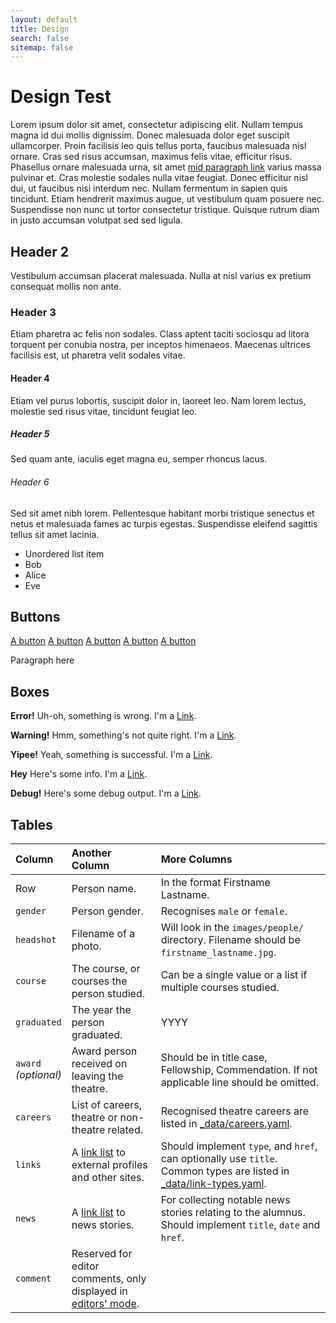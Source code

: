 ```yaml
---
layout: default
title: Design
search: false
sitemap: false
---
```


<div class="wrapper" markdown="1">

# Design Test

Lorem ipsum dolor sit amet, consectetur adipiscing elit. Nullam tempus magna id dui mollis dignissim. Donec malesuada dolor eget suscipit ullamcorper. Proin facilisis leo quis tellus porta, faucibus malesuada nisl ornare. Cras sed risus accumsan, maximus felis vitae, efficitur risus. Phasellus ornare malesuada urna, sit amet <a data-proofer-ignore href="">mid paragraph link</a> varius massa pulvinar et. Cras molestie sodales nulla vitae feugiat. Donec efficitur nisl dui, ut faucibus nisi interdum nec. Nullam fermentum in sapien quis tincidunt. Etiam hendrerit maximus augue, ut vestibulum quam posuere nec. Suspendisse non nunc ut tortor consectetur tristique. Quisque rutrum diam in justo accumsan volutpat sed sed ligula.

## Header 2

Vestibulum accumsan placerat malesuada. Nulla at nisl varius ex pretium consequat mollis non ante.

### Header 3

Etiam pharetra ac felis non sodales. Class aptent taciti sociosqu ad litora torquent per conubia nostra, per inceptos himenaeos. Maecenas ultrices facilisis est, ut pharetra velit sodales vitae.

#### Header 4

Etiam vel purus lobortis, suscipit dolor in, laoreet leo. Nam lorem lectus, molestie sed risus vitae, tincidunt feugiat leo.

##### Header 5

Sed quam ante, iaculis eget magna eu, semper rhoncus lacus.

###### Header 6

Sed sit amet nibh lorem. Pellentesque habitant morbi tristique senectus et netus et malesuada fames ac turpis egestas. Suspendisse eleifend sagittis tellus sit amet lacinia.

  - Unordered list item
  - Bob
  - Alice
  - Eve

</div>

<div class="wrapper" markdown="1">

## Buttons

<a href="#0" data-proofer-ignore class="button">A button</a>
<a href="#0" data-proofer-ignore class="button button-search">A button</a>
<a href="#0" data-proofer-ignore class="button button-improve">A button</a>
<a href="#0" data-proofer-ignore class="button button-delete">A button</a>
<a href="#0" data-proofer-ignore class="button button-complete">A button</a>

<p>Paragraph here</p>

</div>

<div class="wrapper" markdown="1">

## Boxes

  <div class="box-error">
    <i class="fa fa-ban"></i>
    <p><strong>Error!</strong> Uh-oh, something is wrong. I'm a <a data-proofer-ignore href="">Link</a>.</p>
  </div>
  <div class="box-warning">
    <i class="fa fa-exclamation-triangle"></i>
    <p><strong>Warning!</strong> Hmm, something's not quite right. I'm a <a data-proofer-ignore href="">Link</a>.</p>
  </div>
  <div class="box-success">
    <i class="ion-checkmark"></i>
    <p><strong>Yipee!</strong> Yeah, something is successful. I'm a <a data-proofer-ignore href="">Link</a>.</p>
  </div>
  <div class="box-info">
    <i class="fa fa-info-circle"></i>
    <p><strong>Hey</strong> Here's some info. I'm a <a data-proofer-ignore href="">Link</a>.</p>
  </div>
  <div class="box-debug">
    <i class="ion-bug"></i>
    <p><strong>Debug!</strong> Here's some debug output. I'm a <a data-proofer-ignore href="">Link</a>.</p>
  </div>


</div>

<div class="wrapper" markdown="1">

## Tables

| Column | Another Column | More Columns |
|:-|:-|:-|
| Row | Person name. | In the format Firstname Lastname. |
| `gender` | Person gender. | Recognises `male` or `female`. |
| `headshot` | Filename of a photo. | Will look in the `images/people/` directory. Filename should be `firstname_lastname.jpg`. |
| `course` | The course, or courses the person studied. | Can be a single value or a list if multiple courses studied. |
| `graduated` | The year the person graduated. | YYYY |
| `award`<br />*(optional)* | Award person received on leaving the theatre. | Should be in title case, Fellowship, Commendation. If not applicable line should be omitted. |
| `careers` | List of careers, theatre or non-theatre related. | Recognised theatre careers are listed in [_data/careers.yaml](https://github.com/newtheatre/history-project/blob/master/_data/careers.yaml). |
| `links` | A [link list](/docs/link-list) to external profiles and other sites. | Should implement `type`, and `href`, can optionally use `title`. Common types are listed in [_data/link-types.yaml](https://github.com/newtheatre/history-project/blob/master/_data/link-types.yaml). |
| `news` | A [link list](/docs/link-list) to news stories. | For collecting notable news stories relating to the alumnus. Should implement `title`, `date` and `href`. |
| `comment` | Reserved for editor comments, only displayed in [editors' mode](/docs/#super-secret-editors-mode). |

</div>
